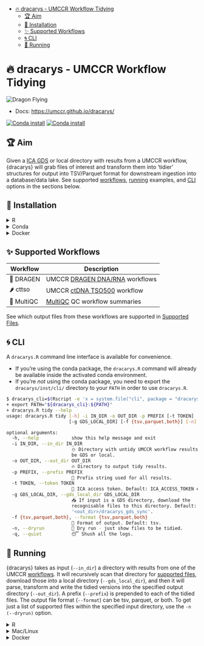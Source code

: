 
- [🔥 dracarys - UMCCR Workflow
  Tidying](#-dracarys---umccr-workflow-tidying)
  - [🏆 Aim](#-aim)
  - [🍕 Installation](#-installation)
  - [✨ Supported Workflows](#-supported-workflows)
  - [🌀 CLI](#-cli)
  - [🚕 Running](#-running)

<!-- README.md is generated from README.Rmd. Please edit that file -->

# 🔥 dracarys - UMCCR Workflow Tidying

![](https://emojis.slackmojis.com/emojis/images/1643515659/16823/flying_dragon.gif?1643515659 "Dragon Flying")

- Docs: <https://umccr.github.io/dracarys/>

[![Conda
install](https://anaconda.org/umccr/r-dracarys/badges/version.svg)](https://anaconda.org/umccr/r-dracarys)
[![Conda
install](https://anaconda.org/umccr/r-dracarys/badges/latest_release_date.svg)](https://anaconda.org/umccr/r-dracarys)

## 🏆 Aim

Given a [ICA
GDS](https://developer.illumina.com/illumina-connected-analytics) or
local directory with results from a UMCCR workflow, {dracarys} will grab
files of interest and transform them into ‘tidier’ structures for output
into TSV/Parquet format for downstream ingestion into a database/data
lake. See supported [workflows](#supported-workflows),
[running](#running) examples, and [CLI](#cli) options in the sections
below.

## 🍕 Installation

<details>
<summary>
R
</summary>

``` r
remotes::install_github("umccr/dracarys@vX.X.X") # for vX.X.X Release/Tag
```

</details>
<details>
<summary>
Conda
</summary>

- Linux & MacOS (non-M1)

``` bash
mamba create \
  -n dracarys_env \
  -c umccr -c bioconda -c conda-forge \
  r-dracarys==X.X.X

conda activate dracarys_env
```

- MacOS M1

``` bash
CONDA_SUBDIR=osx-64 \
  mamba create \
  -n dracarys_env \
  -c umccr -c bioconda -c conda-forge \
  r-dracarys==X.X.X

conda activate dracarys_env
```

</details>
<details>
<summary>
Docker
</summary>

``` bash
docker pull --platform linux/amd64 ghcr.io/umccr/dracarys:X.X.X
```

</details>

<a name="supported-workflows"></a>

## ✨ Supported Workflows

| Workflow   | Description                                                                                                                                          |
|------------|------------------------------------------------------------------------------------------------------------------------------------------------------|
| 🐉 DRAGEN  | UMCCR [DRAGEN DNA/RNA](https://support-docs.illumina.com/SW/DRAGEN_v40/Content/SW/DRAGEN/GPipelineIntro_fDG.htm) workflows                           |
| 🌶 cttso    | UMCCR [ctDNA TSO500](https://support-docs.illumina.com/SW/DRAGEN_TSO500_ctDNA_v2.1/Content/SW/TSO500/WorkflowDiagram_appT500ctDNAlocal.htm) workflow |
| 🌈 MultiQC | [MultiQC](https://multiqc.info/) QC workflow summaries                                                                                               |

See which output files from these workflows are supported in [Supported
Files](https://umccr.github.io/dracarys/articles/files.html).

<a name="cli"></a>

## 🌀 CLI

A `dracarys.R` command line interface is available for convenience.

- If you’re using the conda package, the `dracarys.R` command will
  already be available inside the activated conda environment.
- If you’re *not* using the conda package, you need to export the
  `dracarys/inst/cli/` directory to your `PATH` in order to use
  `dracarys.R`.

``` bash
$ dracarys_cli=$(Rscript -e 'x = system.file("cli", package = "dracarys"); cat(x, "\n")' | xargs)
+ export PATH="${dracarys_cli}:${PATH}"
+ dracarys.R tidy --help
usage: dracarys.R tidy [-h] -i IN_DIR -o OUT_DIR -p PREFIX [-t TOKEN]
                       [-g GDS_LOCAL_DIR] [-f {tsv,parquet,both}] [-n] [-q]

optional arguments:
  -h, --help            show this help message and exit
  -i IN_DIR, --in_dir IN_DIR
                        ⛄️ Directory with untidy UMCCR workflow results. Can
                        be GDS or local.
  -o OUT_DIR, --out_dir OUT_DIR
                        🔥 Directory to output tidy results.
  -p PREFIX, --prefix PREFIX
                        🎻 Prefix string used for all results.
  -t TOKEN, --token TOKEN
                        🙈 ICA access token. Default: ICA_ACCESS_TOKEN env var.
  -g GDS_LOCAL_DIR, --gds_local_dir GDS_LOCAL_DIR
                        📥 If input is a GDS directory, download the
                        recognisable files to this directory. Default:
                        '<out_dir>/dracarys_gds_sync'.
  -f {tsv,parquet,both}, --format {tsv,parquet,both}
                        🎨 Format of output. Default: tsv.
  -n, --dryrun          🐫 Dry run - just show files to be tidied.
  -q, --quiet           😴 Shush all the logs.
```

<a name="running"></a>

## 🚕 Running

{dracarys} takes as input (`--in_dir`) a directory with results from one
of the UMCCR [workflows](#supported-workflows). It will recursively scan
that directory for [supported
files](https://umccr.github.io/dracarys/articles/files.html), download
those into a local directory (`--gds_local_dir`), and then it will
parse, transform and write the tidied versions into the specified output
directory (`--out_dir`). A prefix (`--prefix`) is prepended to each of
the tidied files. The output file format (`--format`) can be tsv,
parquet, or both. To get just a list of supported files within the
specified input directory, use the `-n (--dryrun)` option.

<details>
<summary>
R
</summary>

``` r
# help(umccr_tidy)
in_dir <- "gds://path/to/subjectX_multiqc_data/"
out_dir <- tempdir()
prefix <- "subjectX"
umccr_tidy(in_dir = in_dir, out_dir = out_dir, prefix = prefix)
```

</details>
<details>
<summary>
Mac/Linux
</summary>

From within an activated conda environment or a shell with the
`dracarys.R` CLI available:

``` bash
dracarys.R tidy \
      -i gds://path/to/subjectX_multiqc_data/ \
      -o local_output_dir \
      -p subjectX_prefix
```

</details>
<details>
<summary>
Docker
</summary>

``` bash
docker container run \
  -v $(PWD):/mount1 \
  --platform=linux/amd64 \
  --env "ICA_ACCESS_TOKEN" \
  --rm -it \
  ghcr.io/umccr/dracarys:X.X.X \
    dracarys.R tidy \
      -i gds://path/to/subjectX_multiqc_data/ \
      -o /mount1/output_dir \
      -p subjectX_prefix
```

</details>
